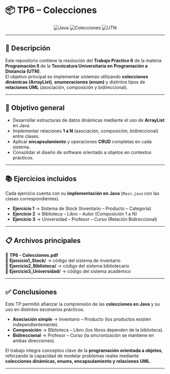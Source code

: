 # 📦 TP6 – Colecciones

<div align="center">
  
![Java](https://img.shields.io/badge/Java-ED8B00?style=for-the-badge&logo=openjdk&logoColor=white)
![Colecciones](https://img.shields.io/badge/Colecciones-ArrayList-228B22?style=for-the-badge)
![UTN](https://img.shields.io/badge/UTN-TUPaD-0066CC?style=for-the-badge)

</div>

---

## 📖 Descripción
Este repositorio contiene la resolución del **Trabajo Práctico 6** de la materia **Programación II** de la **Tecnicatura Universitaria en Programación a Distancia (UTN)**.  
El objetivo principal es implementar sistemas utilizando **colecciones dinámicas (ArrayList)**, **enumeraciones (enum)** y distintos tipos de **relaciones UML** (asociación, composición y bidireccional).

---

## 🎯 Objetivo general
* Desarrollar estructuras de datos dinámicas mediante el uso de **ArrayList** en Java.  
* Implementar relaciones **1 a N** (asociación, composición, bidireccional) entre clases.  
* Aplicar **encapsulamiento** y operaciones **CRUD** completas en cada sistema.  
* Consolidar el diseño de software orientado a objetos en contextos prácticos.  

---

## 📚 Ejercicios incluidos
Cada ejercicio cuenta con su **implementación en Java** (`Main.java` con las clases correspondientes).  

- **Ejercicio 1** → Sistema de Stock (Inventario – Producto – Categoría)  
- **Ejercicio 2** → Biblioteca – Libro – Autor (Composición 1 a N)  
- **Ejercicio 3** → Universidad – Profesor – Curso (Relación Bidireccional)  

---

## 📋 Archivos principales
📄 **TP6 - Colecciones.pdf**  
📂 **Ejercicio1_Stock/** → código del sistema de inventario  
📂 **Ejercicio2_Biblioteca/** → código del sistema bibliotecario  
📂 **Ejercicio3_Universidad/** → código del sistema académico  

---

## ✅ Conclusiones
Este TP permitió afianzar la comprensión de las **colecciones en Java** y su uso en distintos escenarios prácticos.  

* **Asociación simple** → Inventario – Producto (los productos existen independientemente).  
* **Composición** → Biblioteca – Libro (los libros dependen de la biblioteca).  
* **Bidireccional** → Profesor – Curso (la sincronización se mantiene en ambas direcciones).  

El trabajo integra conceptos clave de la **programación orientada a objetos**, reforzando la capacidad de modelar problemas reales mediante **colecciones dinámicas, enums, encapsulamiento y relaciones UML**.  

---


